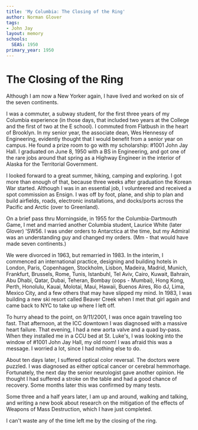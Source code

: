 ```yaml
---
title: 'My Columbia: The Closing of the Ring'
author: Norman Glover
tags:
- John Jay
layout: memory
schools:
  SEAS: 1950
primary_year: 1950
---
```

# The Closing of the Ring

Although I am now a New Yorker again, I have lived and worked on six of the seven continents.

I was a commuter, a subway student, for the first three years of my Columbia experience (in those days, that included two years at the College and the first of two at the E school). I commuted from Flatbush in the heart of Brooklyn. In my senior year, the associate dean, Wes Hennessy of Engineering, evidently thought that I would benefit from a senior year on campus. He found a prize room to go with my scholarship: #1001 John Jay Hall. I graduated on June 8, 1950 with a BS in Engineering, and got one of the rare jobs around that spring as a Highway Engineer in the interior of Alaska for the Territorial Government.

I looked forward to a great summer, hiking, camping and exploring. I got more than enough of that, because three weeks after graduation the Korean War started. Although I was in an essential job, I volunteered and received a spot commission as Ensign. I was off by foot, plane, and ship to plan and build airfields, roads, electronic installations, and docks/ports across the Pacific and Arctic (over to Greenland).

On a brief pass thru Morningside, in 1955 for the Columbia-Dartmouth Game, I met and married another Columbia student, Laurice White (later Glover) 'SW56. I was under orders to Antarctica at the time, but my Admiral was an understanding guy and changed my orders. (Mm - that would have made seven continents.)

We were divorced in 1963, but remarried in 1983. In the interim, I commenced an international practice, designing and building hotels in London, Paris, Copenhagen, Stockholm, Lisbon, Madeira, Madrid, Munich, Frankfurt, Brussels, Rome, Tunis, Istanbuhl, Tel Aviv, Cairo, Kuwait, Bahrain, Abu Dhabi, Qatar, Dubai, Teheran, Bombay (oops - Mumbai), Hong Kong, Perth, Honolulu, Kauai, Molotai, Maui, Hawaii, Buenos Aires, Rio dJ, Lima, Mexico City, and a few others that may have slipped my mind. In 1983, I was building a new ski resort called Beaver Creek  when I met that girl again and came back to NYC to take up where I left off.

To hurry ahead to the point, on 9/11/2001, I was once again traveling too fast. That afternoon, at the ICC downtown I was diagnosed with a massive heart failure. That evening, I had a new aorta valve and a quad by-pass. When they installed me in a CCU bed at St. Luke's, I was looking into the window of  #1001 John Jay Hall, my old room! I was afraid this was a message. I worried a lot, since I had nothing else to do.

About ten days later, I suffered optical color reversal. The doctors were puzzled. I was diagnosed as either optical cancer or cerebral hemmorhage. Fortunately, the next day the senior neurologist gave another opinion. He thought I had suffered a stroke on the table and had a good chance of recovery. Some months later this was confirmed by many tests.

Some three and a half years later, I am up and around, walking and talking, and writing a new book about research on the mitigation of the effects of Weapons of Mass Destruction, which I have just completed.

I can't waste any of the time left me by the closing of the ring.
